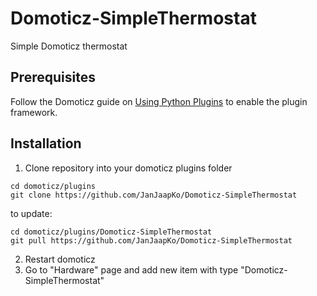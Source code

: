 # Domoticz-SimpleThermostat
 Simple Domoticz thermostat

## Prerequisites

Follow the Domoticz guide on [Using Python Plugins](https://www.domoticz.com/wiki/Using_Python_plugins) to enable the plugin framework.

## Installation

1. Clone repository into your domoticz plugins folder
```
cd domoticz/plugins
git clone https://github.com/JanJaapKo/Domoticz-SimpleThermostat
```
to update:
```
cd domoticz/plugins/Domoticz-SimpleThermostat
git pull https://github.com/JanJaapKo/Domoticz-SimpleThermostat
```
2. Restart domoticz
3. Go to "Hardware" page and add new item with type "Domoticz-SimpleThermostat"
